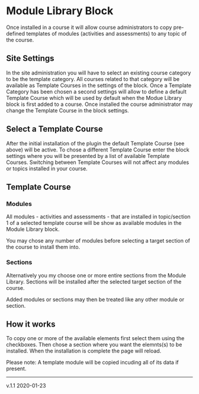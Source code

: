 # Module Library Block
Once installed in a course it will allow course administrators to copy pre-defined templates of modules (activities and assessments) to any topic of the course.

## Site Settings
In the site administration you will have to select an existing course category to be the template category. All courses related to that category will be available as Template Courses in the settings of the block.
Once a Template Category has been chosen a second settings will allow to define a default Template Course which will be used by default when the Modue Library block is first added to a course. Once installed the course administrator may change the Template Course in the block settings.

## Select a Template Course
After the initial installation of the plugin the default Template Course (see above) will be active. 
To chose a different Template Course enter the block settings where you will be presented by a list of available Template Courses. Switching between Template Courses will not affect any modules or topics installed in your course.

## Template Course
### Modules
All modules - activities and assessments - that are installed in topic/section 1 of a selected template course will be show as available modules in the Module Library block.

You may chose any number of modules before selecting a target section of the course to install them into.

### Sections
Alternatively you my choose one or more entire sections from the Module Library. Sections will be installed after the selected target section of the course.

Added modules or sections may then be treated like any other module or section.
 
## How it works
To copy one or more of the available elements first select them using the checkboxes. Then chose a section where you want the elemnts(s) to be installed.
When the installation is complete the page will reload.

Please note: A template module will be copied incuding all of its data if present.


----
v.1.1 2020-01-23
